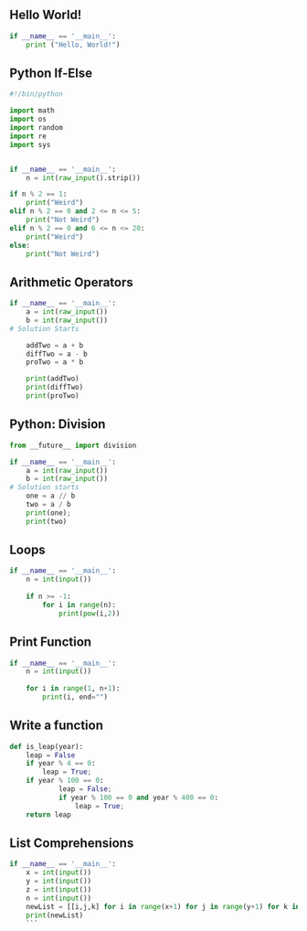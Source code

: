 ## Hello World!
``` python
if __name__ == '__main__':
    print ("Hello, World!")
```

## Python If-Else
```python
#!/bin/python

import math
import os
import random
import re
import sys


if __name__ == '__main__':
    n = int(raw_input().strip())

if n % 2 == 1:
    print("Weird")
elif n % 2 == 0 and 2 <= n <= 5:
    print("Not Weird")
elif n % 2 == 0 and 6 <= n <= 20:
    print("Weird")
else:
    print("Not Weird")

```

## Arithmetic Operators
```python
if __name__ == '__main__':
    a = int(raw_input())
    b = int(raw_input())
# Solution Starts

    addTwo = a + b
    diffTwo = a - b
    proTwo = a * b

    print(addTwo)
    print(diffTwo)
    print(proTwo)

```

## Python: Division
```python
from __future__ import division

if __name__ == '__main__':
    a = int(raw_input())
    b = int(raw_input())
# Solution starts
    one = a // b
    two = a / b
    print(one);
    print(two)
```

## Loops
```python
if __name__ == '__main__':
    n = int(input())
    
    if n >= -1:
        for i in range(n):
            print(pow(i,2))
```

## Print Function
```python
if __name__ == '__main__':
    n = int(input())
    
    for i in range(1, n+1):
        print(i, end="")
```

## Write a function
```python
def is_leap(year):
    leap = False
    if year % 4 == 0:
        leap = True; 
    if year % 100 == 0:
            leap = False;
            if year % 100 == 0 and year % 400 == 0:
                leap = True;    
    return leap
```

## List Comprehensions
```python
if __name__ == '__main__':
    x = int(input())
    y = int(input())
    z = int(input())
    n = int(input())
    newList = [[i,j,k] for i in range(x+1) for j in range(y+1) for k in range(z+1) if i+j+k != n]
    print(newList)
    ```
